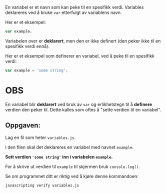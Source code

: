 En variabel er et navn som kan peke til en spesifikk verdi. Variables deklareres ved å bruke `var` etterfulgt av variablens navn.

Her er et eksempel:

```js
var example;
```

Variabelen over er **deklarert**, men den er ikke definert (den peker ikke til en spesifikk verdi ennå).

Her er et eksempel som definerer en variabel, ved å peke til en spesifikk verdi:

```js
var example = 'some string';
```

# OBS

En variabel blir **deklarert** ved bruk av `var` og erlikhetstegn til å **definere** verdien den peker til. Dette kalles som oftes å "sette verdien til en variabel".

## Oppgaven:

Lag en fil som heter `variables.js`.

I den filen skal det deklareres en variabel med navnet `example`.

**Sett verdien `'some string'` inn i variabelen `example`.**

For å skrive ut verdien til `example` til skjermen bruk `console.log()`.

Se om programmet ditt er riktig ved å kjøre denne kommandoen:

`javascripting verify variables.js`
